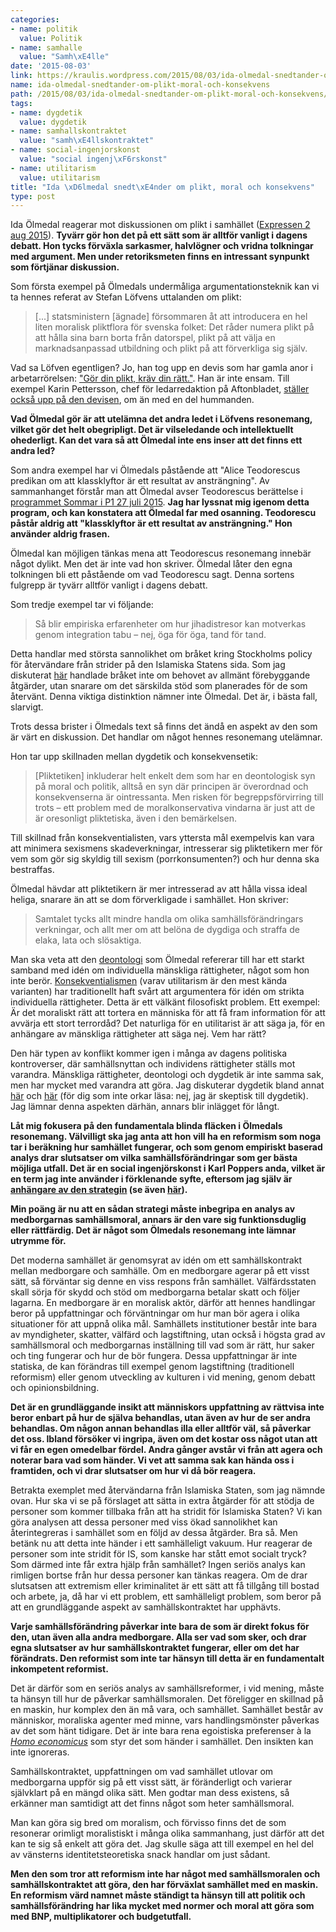 ```yaml
---
categories:
- name: politik
  value: Politik
- name: samhalle
  value: "Samh\xE4lle"
date: '2015-08-03'
link: https://kraulis.wordpress.com/2015/08/03/ida-olmedal-snedtander-om-plikt-moral-och-konsekvens/
name: ida-olmedal-snedtander-om-plikt-moral-och-konsekvens
path: /2015/08/03/ida-olmedal-snedtander-om-plikt-moral-och-konsekvens/
tags:
- name: dygdetik
  value: dygdetik
- name: samhallskontraktet
  value: "samh\xE4llskontraktet"
- name: social-ingenjorskonst
  value: "social ingenj\xF6rskonst"
- name: utilitarism
  value: utilitarism
title: "Ida \xD6lmedal snedt\xE4nder om plikt, moral och konsekvens"
type: post
---
```

Ida Ölmedal reagerar mot diskussionen om plikt i samhället ([Expressen 2 aug 2015](http://www.expressen.se/kultur/for-pliktvurmarna-ar-empiri-ointressant/)). **Tyvärr gör hon det på ett sätt som är alltför vanligt i dagens debatt. Hon tycks förväxla sarkasmer, halvlögner och vridna tolkningar med argument. Men under retoriksmeten finns en intressant synpunkt som förtjänar diskussion.**



Som första exempel på Ölmedals undermåliga argumentationsteknik kan vi ta hennes referat av Stefan Löfvens uttalanden om plikt:

> [...] statsministern [ägnade] försommaren åt att introducera en hel liten moralisk pliktflora för svenska folket: Det råder numera plikt på att hålla sina barn borta från datorspel, plikt på att välja en marknadsanpassad utbildning och plikt på att förverkliga sig själv.

Vad sa Löfven egentligen? Jo, han tog upp en devis som har gamla anor i arbetarrörelsen: ["Gör din plikt, kräv din rätt."](/posts/). Han är inte ensam. Till exempel Karin Pettersson, chef för ledarredaktion på Aftonbladet, [ställer också upp på den devisen](/posts/), om än med en del hummanden.

**Vad Ölmedal gör är att utelämna det andra ledet i Löfvens resonemang, vilket gör det helt obegripligt. Det är vilseledande och intellektuellt ohederligt. Kan det vara så att Ölmedal inte ens inser att det finns ett andra led?**

Som andra exempel har vi Ölmedals påstående att "Alice Teodorescus predikan om att klassklyftor är ett resultat av ansträngning". Av sammanhanget förstår man att Ölmedal avser Teodorescus berättelse i [programmet Sommar i P1 27 juli 2015](http://sverigesradio.se/sida/avsnitt/582925?programid=2071). **Jag har lyssnat mig igenom detta program, och kan konstatera att Ölmedal far med osanning. Teodorescu påstår aldrig att "klassklyftor är ett resultat av ansträngning." Hon använder aldrig frasen.**

Ölmedal kan möjligen tänkas mena att Teodorescus resonemang innebär något dylikt. Men det är inte vad hon skriver. Ölmedal låter den egna tolkningen bli ett påstående om vad Teodorescu sagt. Denna sortens fulgrepp är tyvärr alltför vanligt i dagens debatt.

Som tredje exempel tar vi följande:

> Så blir empiriska erfarenheter om hur jihadistresor kan motverkas genom integration tabu – nej, öga för öga, tand för tand.

Detta handlar med största sannolikhet om bråket kring Stockholms policy för återvändare från strider på den Islamiska Statens sida. Som jag diskuterat [här](/posts/) handlade bråket inte om behovet av allmänt förebyggande åtgärder, utan snarare om det särskilda stöd som planerades för de som återvänt. Denna viktiga distinktion nämner inte Ölmedal. Det är, i bästa fall, slarvigt.

Trots dessa brister i Ölmedals text så finns det ändå en aspekt av den som är värt en diskussion. Det handlar om något hennes resonemang utelämnar.

Hon tar upp skillnaden mellan dygdetik och konsekvensetik:

> [Pliktetiken] inkluderar helt enkelt dem som har en deontologisk syn på moral och politik, alltså en syn där principen är överordnad och konsekvenserna är ointressanta. Men risken för begreppsförvirring till trots – ett problem med de moralkonservativa vindarna är just att de är oresonligt pliktetiska, även i den bemärkelsen.

Till skillnad från konsekventialisten, vars yttersta mål exempelvis kan vara att minimera sexismens skadeverkningar, intresserar sig pliktetikern mer för vem som gör sig skyldig till sexism (porrkonsumenten?) och hur denna ska bestraffas.

Ölmedal hävdar att pliktetikern är mer intresserad av att hålla vissa ideal heliga, snarare än att se dom förverkligade i samhället. Hon skriver:

> Samtalet tycks allt mindre handla om olika samhällsförändringars verkningar, och allt mer om att belöna de dygdiga och straffa de elaka, lata och slösaktiga.

Man ska veta att den [deontologi](https://en.wikipedia.org/wiki/Deontological_ethics) som Ölmedal refererar till har ett starkt samband med idén om individuella mänskliga rättigheter, något som hon inte berör. [Konsekventialismen](https://en.wikipedia.org/wiki/Consequentialism) (varav utilitarism är den mest kända varianten) har traditionellt haft svårt att argumentera för idén om strikta individuella rättigheter. Detta är ett välkänt filosofiskt problem. Ett exempel: Är det moraliskt rätt att tortera en människa för att få fram information för att avvärja ett stort terrordåd? Det naturliga för en utilitarist är att säga ja, för en anhängare av mänskliga rättigheter att säga nej. Vem har rätt?

Den här typen av konflikt kommer igen i många av dagens politiska kontroverser, där samhällsnyttan och individens rättigheter ställs mot varandra. Mänskliga rättigheter, deontologi och dygdetik är inte samma sak, men har mycket med varandra att göra. Jag diskuterar dygdetik bland annat [här](/posts/) och [här](/posts/) (för dig som inte orkar läsa: nej, jag är skeptisk till dygdetik). Jag lämnar denna aspekten därhän, annars blir inlägget för långt.

**Låt mig fokusera på den fundamentala blinda fläcken i Ölmedals resonemang. Välvilligt ska jag anta att hon vill ha en reformism som noga tar i beräkning hur samhället fungerar, och som genom empiriskt baserad analys drar slutsatser om vilka samhällsförändringar som ger bästa möjliga utfall. Det är en social ingenjörskonst i Karl Poppers anda, vilket är en term jag inte använder i förklenande syfte, eftersom jag själv är [anhängare av den strategin](/posts/) (se även [här](/posts/)).**

**Min poäng är nu att en sådan strategi måste inbegripa en analys av medborgarnas samhällsmoral, annars är den vare sig funktionsduglig eller rättfärdig. Det är något som Ölmedals resonemang inte lämnar utrymme för.**

Det moderna samhället är genomsyrat av idén om ett samhällskontrakt mellan medborgare och samhälle. Om en medborgare agerar på ett visst sätt, så förväntar sig denne en viss respons från samhället. Välfärdsstaten skall sörja för skydd och stöd om medborgarna betalar skatt och följer lagarna. En medborgare är en moralisk aktör, därför att hennes handlingar beror på uppfattningar och förväntningar om hur man bör agera i olika situationer för att uppnå olika mål. Samhällets institutioner består inte bara av myndigheter, skatter, välfärd och lagstiftning, utan också i högsta grad av samhällsmoral och medborgarnas inställning till vad som är rätt, hur saker och ting fungerar och hur de bör fungera. Dessa uppfattningar är inte statiska, de kan förändras till exempel genom lagstiftning (traditionell reformism) eller genom utveckling av kulturen i vid mening, genom debatt och opinionsbildning.

**Det är en grundläggande insikt att människors uppfattning av rättvisa inte beror enbart på hur de själva behandlas, utan även av hur de ser andra behandlas. Om någon annan behandlas illa eller alltför väl, så påverkar det oss. Ibland försöker vi ingripa, även om det kostar oss något utan att vi får en egen omedelbar fördel. Andra gånger avstår vi från att agera och noterar bara vad som händer. Vi vet att samma sak kan hända oss i framtiden, och vi drar slutsatser om hur vi då bör reagera.**

Betrakta exemplet med återvändarna från Islamiska Staten, som jag nämnde ovan. Hur ska vi se på förslaget att sätta in extra åtgärder för att stödja de personer som kommer tillbaka från att ha stridit för Islamiska Staten? Vi kan göra analysen att dessa personer med viss ökad sannolikhet kan återintegreras i samhället som en följd av dessa åtgärder. Bra så. Men betänk nu att detta inte händer i ett samhälleligt vakuum. Hur reagerar de personer som inte stridit för IS, som kanske har stått emot socialt tryck? Som därmed inte får extra hjälp från samhället? Ingen seriös analys kan rimligen bortse från hur dessa personer kan tänkas reagera. Om de drar slutsatsen att extremism eller kriminalitet är ett sätt att få tillgång till bostad och arbete, ja, då har vi ett problem, ett samhälleligt problem, som beror på att en grundläggande aspekt av samhällskontraktet har upphävts.

**Varje samhällsförändring påverkar inte bara de som är direkt fokus för den, utan även alla andra medborgare. Alla ser vad som sker, och drar egna slutsatser av hur samhällskontraktet fungerar, eller om det har förändrats. Den reformist som inte tar hänsyn till detta är en fundamentalt inkompetent reformist.**

Det är därför som en seriös analys av samhällsreformer, i vid mening, måste ta hänsyn till hur de påverkar samhällsmoralen. Det föreligger en skillnad på en maskin, hur komplex den än må vara, och samhället. Samhället består av människor, moraliska agenter med minne, vars handlingsmönster påverkas av det som hänt tidigare. Det är inte bara rena egoistiska preferenser à la *[Homo economicus](https://en.wikipedia.org/wiki/Homo_economicus)* som styr det som händer i samhället. Den insikten kan inte ignoreras.

Samhällskontraktet, uppfattningen om vad samhället utlovar om medborgarna uppför sig på ett visst sätt, är föränderligt och varierar självklart på en mängd olika sätt. Men godtar man dess existens, så erkänner man samtidigt att det finns något som heter samhällsmoral.

Man kan göra sig bred om moralism, och förvisso finns det de som resonerar orimligt moralistiskt i många olika sammanhang, just därför att det kan te sig så enkelt att göra det. Jag skulle säga att till exempel en hel del av vänsterns identitetsteoretiska snack handlar om just sådant.

**Men den som tror att reformism inte har något med samhällsmoralen och samhällskontraktet att göra, den har förväxlat samhället med en maskin. En reformism värd namnet måste ständigt ta hänsyn till att politik och samhällsförändring har lika mycket med normer och moral att göra som med BNP, multiplikatorer och budgetutfall.**

